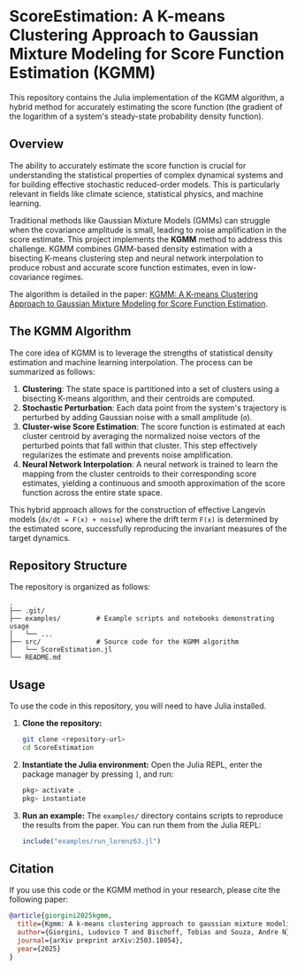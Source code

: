 # ScoreEstimation: A K-means Clustering Approach to Gaussian Mixture Modeling for Score Function Estimation (KGMM)

This repository contains the Julia implementation of the KGMM algorithm, a hybrid method for accurately estimating the score function (the gradient of the logarithm of a system's steady-state probability density function).

## Overview

The ability to accurately estimate the score function is crucial for understanding the statistical properties of complex dynamical systems and for building effective stochastic reduced-order models. This is particularly relevant in fields like climate science, statistical physics, and machine learning.

Traditional methods like Gaussian Mixture Models (GMMs) can struggle when the covariance amplitude is small, leading to noise amplification in the score estimate. This project implements the **KGMM** method to address this challenge. KGMM combines GMM-based density estimation with a bisecting K-means clustering step and neural network interpolation to produce robust and accurate score function estimates, even in low-covariance regimes.

The algorithm is detailed in the paper: [KGMM: A K-means Clustering Approach to Gaussian Mixture Modeling for Score Function Estimation](https://arxiv.org/abs/2503.18054).

## The KGMM Algorithm

The core idea of KGMM is to leverage the strengths of statistical density estimation and machine learning interpolation. The process can be summarized as follows:

1.  **Clustering**: The state space is partitioned into a set of clusters using a bisecting K-means algorithm, and their centroids are computed.
2.  **Stochastic Perturbation**: Each data point from the system's trajectory is perturbed by adding Gaussian noise with a small amplitude (`σ`).
3.  **Cluster-wise Score Estimation**: The score function is estimated at each cluster centroid by averaging the normalized noise vectors of the perturbed points that fall within that cluster. This step effectively regularizes the estimate and prevents noise amplification.
4.  **Neural Network Interpolation**: A neural network is trained to learn the mapping from the cluster centroids to their corresponding score estimates, yielding a continuous and smooth approximation of the score function across the entire state space.

This hybrid approach allows for the construction of effective Langevin models (`dx/dt = F(x) + noise`) where the drift term `F(x)` is determined by the estimated score, successfully reproducing the invariant measures of the target dynamics.

## Repository Structure

The repository is organized as follows:

```
.
├── .git/
├── examples/         # Example scripts and notebooks demonstrating usage
│   └── ...
├── src/              # Source code for the KGMM algorithm
│   └── ScoreEstimation.jl
└── README.md
```

## Usage

To use the code in this repository, you will need to have Julia installed.

1.  **Clone the repository:**
    ```bash
    git clone <repository-url>
    cd ScoreEstimation
    ```

2.  **Instantiate the Julia environment:**
    Open the Julia REPL, enter the package manager by pressing `]`, and run:
    ```julia
    pkg> activate .
    pkg> instantiate
    ```

3.  **Run an example:**
    The `examples/` directory contains scripts to reproduce the results from the paper. You can run them from the Julia REPL:
    ```julia
    include("examples/run_lorenz63.jl")
    ```

## Citation

If you use this code or the KGMM method in your research, please cite the following paper:

```bibtex
@article{giorgini2025kgmm,
  title={Kgmm: A k-means clustering approach to gaussian mixture modeling for score function estimation},
  author={Giorgini, Ludovico T and Bischoff, Tobias and Souza, Andre N},
  journal={arXiv preprint arXiv:2503.18054},
  year={2025}
}
```
